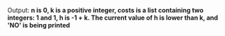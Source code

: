 Output: **n is 0, k is a positive integer, costs is a list containing two integers: 1 and 1, h is -1 + k. The current value of h is lower than k, and 'NO' is being printed**